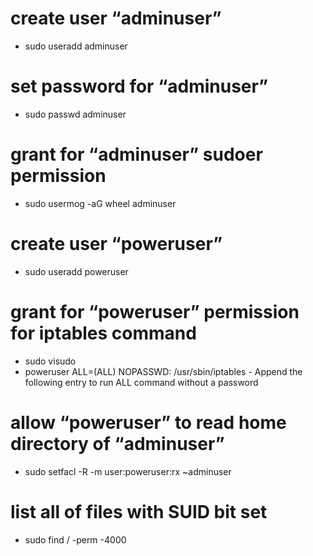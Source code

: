 # create user “adminuser”
+ sudo useradd adminuser

# set password for “adminuser”
+ sudo passwd adminuser

# grant for “adminuser” sudoer permission
+ sudo usermog -aG wheel adminuser

# create user “poweruser”
+ sudo useradd poweruser

# grant for “poweruser” permission for iptables command
+ sudo visudo 
+ poweruser ALL=(ALL) NOPASSWD: /usr/sbin/iptables - Append the following entry to run ALL command without a password 

# allow “poweruser” to read home directory of “adminuser” 
+ sudo setfacl -R -m user:poweruser:rx ~adminuser


# list all of files with SUID bit set
+ sudo find / -perm -4000